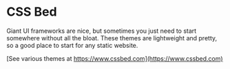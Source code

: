 # CSS Bed

Giant UI frameworks are nice, but sometimes you just need to start somewhere without all the bloat. These themes are lightweight and pretty, so a good place to start for any static website.

[See various themes at https://www.cssbed.com](https://www.cssbed.com)